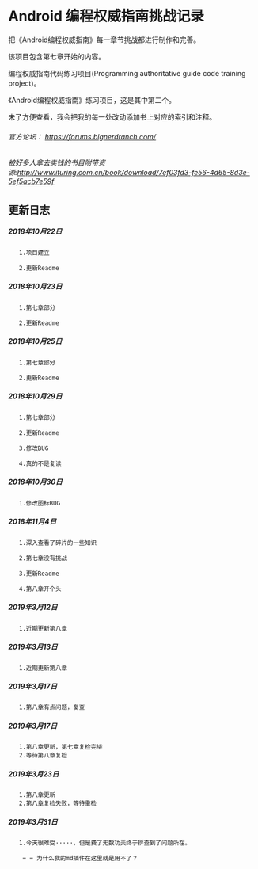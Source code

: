 Android 编程权威指南挑战记录
==================

 把《Android编程权威指南》每一章节挑战都进行制作和完善。

 该项目包含第七章开始的内容。

 编程权威指南代码练习项目(Programming authoritative guide code training project)。

 《Android编程权威指南》练习项目，这是其中第二个。

 未了方便查看，我会把我的每一处改动添加书上对应的索引和注释。

###### 官方论坛： https://forums.bignerdranch.com/
###### 被好多人拿去卖钱的书目附带资源:http://www.ituring.com.cn/book/download/7ef03fd3-fe56-4d65-8d3e-5ef5acb7e59f

更新日志
----
##### 2018年10月22日
       1.项目建立

       2.更新Readme
##### 2018年10月23日
       1.第七章部分

       2.更新Readme
##### 2018年10月25日
       1.第七章部分

       2.更新Readme
##### 2018年10月29日
       1.第七章部分

       2.更新Readme

       3.修改BUG

       4.真的不是复读
##### 2018年10月30日
       1.修改图标BUG
##### 2018年11月4日
       1.深入查看了碎片的一些知识

       2.第七章没有挑战

       3.更新Readme

       4.第八章开个头
##### 2019年3月12日
       1.近期更新第八章

##### 2019年3月13日
       1.近期更新第八章

##### 2019年3月17日
       1.第八章有点问题，复查

##### 2019年3月17日
       1.第八章更新，第七章复检完毕
       2.等待第八章复检

##### 2019年3月23日
       1.第八章更新
       2.第八章复检失败，等待重检

##### 2019年3月31日
       1.今天很难受·····，但是费了无数功夫终于排查到了问题所在。

        = = 为什么我的md插件在这里就是用不了？